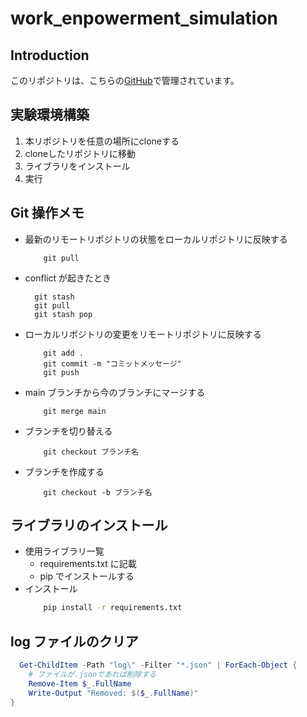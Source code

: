 # work_enpowerment_simulation

## Introduction

このリポジトリは、こちらの[GitHub](https://github.com/Aquamana06/work_enpowerment_simulation)で管理されています。

## 実験環境構築

1. 本リポジトリを任意の場所にcloneする
2. cloneしたリポジトリに移動
3. ライブラリをインストール
4. 実行

## Git 操作メモ

- 最新のリモートリポジトリの状態をローカルリポジトリに反映する
  ```git
      git pull
  ```
- conflict が起きたとき
  ```git
    git stash
    git pull
    git stash pop
  ```
- ローカルリポジトリの変更をリモートリポジトリに反映する
  ```git
      git add .
      git commit -m "コミットメッセージ"
      git push
  ```
- main ブランチから今のブランチにマージする
  ```git
      git merge main
  ```
- ブランチを切り替える
  ```git
      git checkout ブランチ名
  ```
- ブランチを作成する
  ```git
      git checkout -b ブランチ名
  ```

## ライブラリのインストール

- 使用ライブラリ一覧
  - requirements.txt に記載
  - pip でインストールする
- インストール
  ```sh
      pip install -r requirements.txt
  ```

## log ファイルのクリア

```ps1
  Get-ChildItem -Path "log\" -Filter "*.json" | ForEach-Object {
    # ファイルが.jsonであれば削除する
    Remove-Item $_.FullName
    Write-Output "Removed: $($_.FullName)"
}
```

